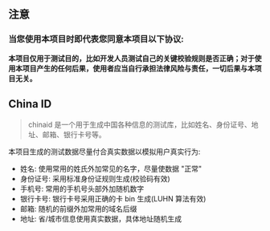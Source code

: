 ## 注意

### 当您使用本项目时即代表您同意本项目以下协议:

**本项目仅用于测试目的，比如开发人员测试自己的关键校验规则是否正确；对于使用本项目产生的任何后果，使用者应当自行承担法律风险与责任，一切后果与本项目无关。**

## China ID

> chinaid 是一个用于生成中国各种信息的测试库，比如姓名、身份证号、地址、邮箱、银行卡号等。

本项目生成的测试数据尽量付合真实数据以模拟用户真实行为:

- 姓名: 使用常用的姓氏外加常见的名字，尽量使数据 "正常"
- 身份证号: 采用标准身份证规则生成(校验码有效)
- 手机号: 常用的手机号头部外加随机数字
- 银行卡号: 银行卡号采用正确的卡 bin 生成(LUHN 算法有效)
- 邮箱: 随机的前缀外加常用的域名后缀
- 地址: 省/城市信息使用真实数据，具体地址随机生成
